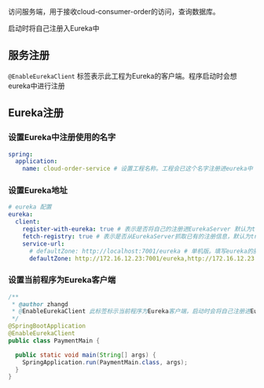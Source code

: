 访问服务端，用于接收cloud-consumer-order的访问，查询数据库。

启动时将自己注册入Eureka中

## 服务注册
`@EnableEurekaClient` 标签表示此工程为Eureka的客户端。程序启动时会想eureka中进行注册

## Eureka注册

### 设置Eureka中注册使用的名字
```yaml
spring:
  application:
    name: cloud-order-service # 设置工程名称。工程会已这个名字注册进eureka中
```

### 设置Eureka地址
```yaml
# eureka 配置
eureka:
  client:
    register-with-eureka: true # 表示是否将自己的注册进EurekaServer 默认为true
    fetch-registry: true # 表示是否从EurekaServer抓取已有的注册信息，默认为true。单节点无所谓，集群必须设置为true才能配合ribbon使用负载均衡
    service-url:
      # defaultZone: http://localhost:7001/eureka # 单机版。填写eureka的服务端地址，必须加/eureka 否则会报错访问不到
      defaultZone: http://172.16.12.23:7001/eureka,http://172.16.12.23:7002/eureka # 集群版
```

### 设置当前程序为Eureka客户端
```java
/**
 * @author zhangd
 * @EnableEurekaClient 此标签标示当前程序为Eureka客户端，启动时会将自己注册进Eureka集群
 */
@SpringBootApplication
@EnableEurekaClient
public class PaymentMain {

  public static void main(String[] args) {
    SpringApplication.run(PaymentMain.class, args);
  }
}
```

